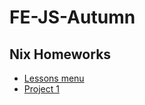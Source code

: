 # FE-JS-Autumn
## Nix Homeworks
* [Lessons menu](https://broman3113.github.io/FE-JS-Autumn/)
* [Project 1](https://broman3113.github.io/FE-JS-Autumn/Projects/Project-1/build/index.html)

